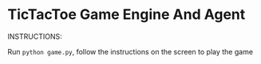 # TicTacToe Game Engine And Agent 

INSTRUCTIONS:

Run `python game.py`, follow the instructions on the screen to play the game
